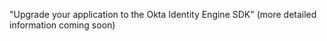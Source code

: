 "Upgrade your application to the Okta Identity Engine SDK" (more detailed information coming soon)
<!-- (/docs/guides/oie-upgrade-api-sdk-to-oie-sdk/java/main) -->
